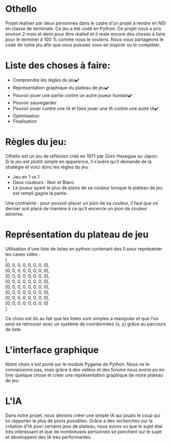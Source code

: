 # Othello
Projet réaliser par deux personnes dans le cadre d'un projet à rendre en NSI en classe de terminale.
Ce jeu a été codé en Python.
Ce projet nous a pris environ 2 mois et demi pour être réalisé et il reste encore des choses à faire pour le terminer à 100 % comme nous le voulons.
Nous vous partageons le code de notre jeu afin que vous puissiez vous en inspirer ou le compléter.  

# Liste des choses à faire:
- Comprendre les règles du jeu:heavy_check_mark:
- Représentation graphique du plateau de jeu:heavy_check_mark:
- Pouvoir jouer une partie contre un autre joueur humain:heavy_check_mark:
- Pouvoir sauvegarder
- Pouvoir jouer contre une IA et faire jouer une IA contre une autre IA:heavy_check_mark:
- Optimisation
- Finalisation

# Règles du jeu:  
Othello est un jeu de réflexion créé en 1971 par Goro Hasegaw au Japon.  
Si le jeu est plutôt simple en apparence, il s’avère qu’il demande de la stratégie et voici donc les règles du jeu :
- Jeu en 1 vs 1
- Deux couleurs : Noir et Blanc
- Le joueur ayant le plus de pions de sa couleur lorsque le plateau de jeu est rempli gagne la partie.

Une contrainte : pour pouvoir placer un pion de sa couleur, il faut que ce dernier soit placé de manière à ce qu’il encercle un pion de couleur adverse.

# Représentation du plateau de jeu
Utilisation d'une liste de listes en python contenant des 0 pour représenter les cases vides :  
[  
[0, 0, 0, 0, 0, 0, 0, 0],  
[0, 0, 0, 0, 0, 0, 0, 0],  
[0, 0, 0, 0, 0, 0, 0, 0],  
[0, 0, 0, 0, 0, 0, 0, 0],  
[0, 0, 0, 0, 0, 0, 0, 0],  
[0, 0, 0, 0, 0, 0, 0, 0],  
[0, 0, 0, 0, 0, 0, 0, 0],  
[0, 0, 0, 0, 0, 0, 0, 0]  
]

Ce choix est dû au fait que les listes sont simples a manipuler et que l'on peut se retrouver avec un système de coordonnées (x, y) grâce au parcours de liste.

# L'interface graphique
Notre choix s'est porté sur le module Pygame de Python.
Nous ne le connaissions pas, mais grâce à des vidéos et des forums nous avons pu en tirer quelque chose et créer une représentation graphique de notre plateau de jeu.

# L'IA
Dans notre projet, nous devions créer une simple IA qui jouais le coup qui lui rapporter le plus de pions possibles.
Grâce a des recherches sur la création d'IA pour certains jeux de plateau, nous avons vu que le sujet étai très intéressant et que de nombreuses personnes se penchent sur le sujet et développent des IA très performantes.
